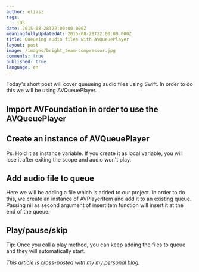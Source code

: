 ```yaml
---
author: eliasz
tags:
  - iOS
date: 2015-08-28T22:00:00.000Z
meaningfullyUpdatedAt: 2015-08-28T22:00:00.000Z
title: Queueing audio files with AVQueuePlayer
layout: post
image: /images/bright_team-compressor.jpg
comments: true
published: true
language: en
---
```

Today's short post will cover queueing audio files using Swift. In order to do this we will be using AVQueuePlayer.

## Import AVFoundation in order to use the AVQueuePlayer

<script src="https://gist.github.com/Eluss/fcb88bf8c43ab1033104.js"></script>

## Create an instance of AVQueuePlayer

<script src="https://gist.github.com/Eluss/f7eb42d773a2d8773200.js"></script>

Ps. Hold it as instance variable. If you create it as local variable, you will lose it after exiting the scope and audio won't play.

## Add audio file to queue

Here we will be adding a file which is added to our project. In order to do this, we create an instance of AVPlayerItem and add it to an existing queue. Passing nil as second argument of insertItem function will insert it at the end of the queue.

<script src="https://gist.github.com/Eluss/352e66eb8cacfde429e8.js"></script>

## Play/pause/skip

<script src="https://gist.github.com/Eluss/538b5cebd23e7659187b.js"></script>

Tip: Once you call a play method, you can keep adding the files to queue and they will automatically start.

*This article is cross-posted with my [my personal blog](http://eluss.github.io/).*
